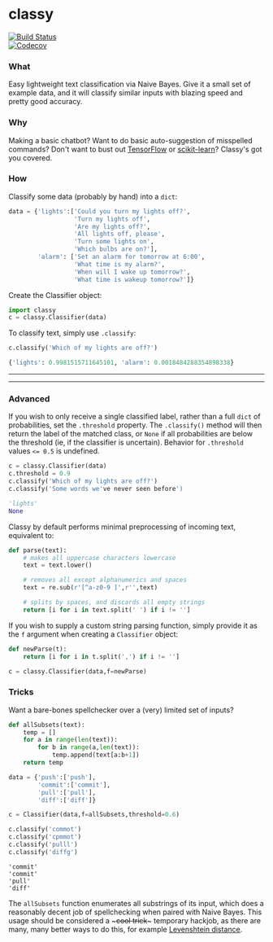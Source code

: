 # classy

[![Build Status](https://travis-ci.org/coreygirard/classy.svg?branch=master)](https://travis-ci.org/coreygirard/classy) <br>
[![Codecov](https://img.shields.io/codecov/c/github/coreygirard/classy.svg)](https://codecov.io/gh/coreygirard/classy/)

### What

Easy lightweight text classification via Naive Bayes. Give it a small set
of example data, and it will classify similar inputs with blazing speed and pretty good accuracy.


### Why

Making a basic chatbot? Want to do basic auto-suggestion of misspelled commands? Don't want to bust out [TensorFlow](https://github.com/tensorflow/tensorflow) or [scikit-learn](https://github.com/scikit-learn/scikit-learn)? Classy's got you covered.


### How

Classify some data (probably by hand) into a `dict`:
```python
data = {'lights':['Could you turn my lights off?',
                  'Turn my lights off',
                  'Are my lights off?',
                  'All lights off, please',
                  'Turn some lights on',
                  'Which bulbs are on?'],
        'alarm': ['Set an alarm for tomorrow at 6:00',
                  'What time is my alarm?',
                  'When will I wake up tomorrow?',
                  'What time is wakeup tomorrow?']}
```

Create the Classifier object:

```python
import classy
c = classy.Classifier(data)
```

To classify text, simply use `.classify`:

```python
c.classify('Which of my lights are off?')
```
```python
{'lights': 0.9981515711645101, 'alarm': 0.0018484288354898338}
```
---
---

### Advanced

If you wish to only receive a single classified label, rather than a full `dict` of
probabilities, set the `.threshold` property. The `.classify()` method will then return
the label of the matched class, or `None` if all probabilities are below the threshold (ie, if
the classifier is uncertain). Behavior for `.threshold` values `<= 0.5` is undefined.

```python
c = classy.Classifier(data)
c.threshold = 0.9
c.classify('Which of my lights are off?')
c.classify('Some words we've never seen before')
```
```python
'lights'
None
```

Classy by default performs minimal preprocessing of incoming text, equivalent to:

```python
def parse(text):
    # makes all uppercase characters lowercase
    text = text.lower()

    # removes all except alphanumerics and spaces
    text = re.sub(r'[^a-z0-9 ]',r'',text)

    # splits by spaces, and discards all empty strings
    return [i for i in text.split(' ') if i != '']
```

If you wish to supply a custom string parsing function, simply provide it as the `f` argument when creating a `Classifier` object:

```python
def newParse(t):
    return [i for i in t.split(',') if i != '']

c = classy.Classifier(data,f=newParse)
```

### Tricks

Want a bare-bones spellchecker over a (very) limited set of inputs?

```python
def allSubsets(text):
    temp = []
    for a in range(len(text)):
        for b in range(a,len(text)):
            temp.append(text[a:b+1])
    return temp

data = {'push':['push'],
        'commit':['commit'],
        'pull':['pull'],
        'diff':['diff']}

c = Classifier(data,f=allSubsets,threshold=0.6)

c.classify('commot')
c.classify('cpmmot')
c.classify('pulll')
c.classify('diffg')
```
```
'commit'
'commit'
'pull'
'diff'
```

The `allSubsets` function enumerates all substrings of its input, which does a reasonably decent job
of spellchecking when paired with Naive Bayes. This usage should be considered a ~~~cool trick~~~ temporary hackjob,
as there are many, many better ways to do this, for example [Levenshtein distance](https://en.wikipedia.org/wiki/Levenshtein_distance).

